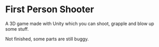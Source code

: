 # First Person Shooter
A 3D game made with Unity which you can shoot, grapple and blow up some stuff.

Not finished, some parts are still buggy.
